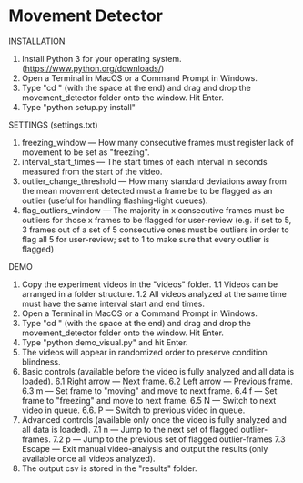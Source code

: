 # Movement Detector

INSTALLATION

1. Install Python 3 for your operating system. (https://www.python.org/downloads/)
2. Open a Terminal in MacOS or a Command Prompt in Windows.
3. Type "cd " (with the space at the end) and drag and drop the movement_detector folder onto the window. 
    Hit Enter.
4. Type "python setup.py install"

SETTINGS (settings.txt)

1. freezing_window — How many consecutive frames must register lack of movement to be set as "freezing".
2. interval_start_times — The start times of each interval in seconds measured from the start of the video.
3. outlier_change_threshold — How many standard deviations away from the mean movement detected must a 
    frame be to be flagged as an outlier (useful for handling flashing-light cueues).
4. flag_outliers_window — The majority in x consecutive frames must be outliers for those x frames to be
    flagged for user-review (e.g. if set to 5, 3 frames out of a set of 5 consecutive ones must be outliers in order to
    flag all 5 for user-review; set to 1 to make sure that every outlier is flagged)

DEMO

1. Copy the experiment videos in the "videos" folder.
    1.1 Videos can be arranged in a folder structure.
    1.2 All videos analyzed at the same time must have the same interval start and end times.
2. Open a Terminal in MacOS or a Command Prompt in Windows.
3. Type "cd " (with the space at the end) and drag and drop the movement_detector folder onto the window. 
    Hit Enter.
4. Type "python demo_visual.py" and hit Enter.
5. The videos will appear in randomized order to preserve condition blindness.
6. Basic controls (available before the video is fully analyzed and all data is loaded).
    6.1 Right arrow — Next frame.
    6.2 Left arrow — Previous frame.
    6.3 m — Set frame to "moving" and move to next frame.
    6.4 f — Set frame to "freezing" and move to next frame.
    6.5 N — Switch to next video in queue.
    6.6. P — Switch to previous video in queue.
7. Advanced controls (available only once the video is fully analyzed and all data is loaded).
    7.1 n — Jump to the next set of flagged outlier-frames.
    7.2 p — Jump to the previous set of flagged outlier-frames
    7.3 Escape — Exit manual video-analysis and output the results (only available once all videos analyzed).
8. The output csv is stored in the "results" folder.
